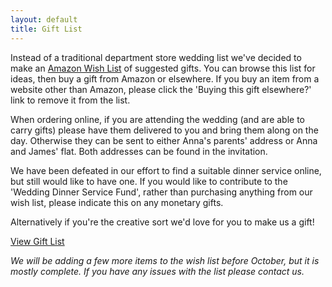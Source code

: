 ```yaml
---
layout: default
title: Gift List
---
```


Instead of a traditional department store wedding list we've decided to make an [Amazon Wish List](http://www.amazon.co.uk/gp/registry/wishlist/GJLCRFRZ7WPB/) of suggested gifts. You can browse this list for ideas, then buy a gift from Amazon or elsewhere. If you buy an item from a website other than Amazon, please click the 'Buying this gift elsewhere?' link to remove it from the list.

When ordering online, if you are attending the wedding (and are able to carry gifts) please have them delivered to you and bring them along on the day. Otherwise they can be sent to either Anna's parents' address or Anna and James' flat. Both addresses can be found in the invitation.

We have been defeated in our effort to find a suitable dinner service online, but still would like to have one. If you would like to contribute to the 'Wedding Dinner Service Fund', rather than purchasing anything from our wish list, please indicate this on any monetary gifts.

Alternatively if you're the creative sort we'd love for you to make us a gift!

<a href="http://www.amazon.co.uk/gp/registry/wishlist/GJLCRFRZ7WPB/" target="_blank" class="cta-button grow">View Gift List</a>

*We will be adding a few more items to the wish list before October, but it is mostly complete. If you have any issues with the list please contact us.*
